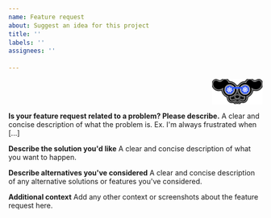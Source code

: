 ```yaml
---
name: Feature request
about: Suggest an idea for this project
title: ''
labels: ''
assignees: ''

---
```


<img src="https://github.com/derailed/k9s/blob/master/assets/k9s_small.png" align="right" width="100" height="auto"/>

<br/>
<br/>
<br/>


**Is your feature request related to a problem? Please describe.**
A clear and concise description of what the problem is. Ex. I'm always frustrated when [...]

**Describe the solution you'd like**
A clear and concise description of what you want to happen.

**Describe alternatives you've considered**
A clear and concise description of any alternative solutions or features you've considered.

**Additional context**
Add any other context or screenshots about the feature request here.
